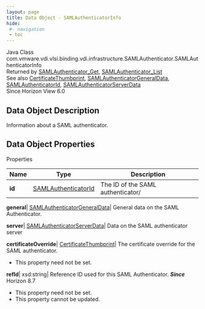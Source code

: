 ```yaml
---
layout: page
title: Data Object - SAMLAuthenticatorInfo
hide:
 #- navigation
 - toc
---
```






Java Class
    com.vmware.vdi.vlsi.binding.vdi.infrastructure.SAMLAuthenticator.SAMLAuthenticatorInfo  
Returned by
     [SAMLAuthenticator_Get](vdi.infrastructure.SAMLAuthenticator.md#get), [SAMLAuthenticator_List](vdi.infrastructure.SAMLAuthenticator.md#list)  
See also
     [CertificateThumbprint](vdi.utils.Certificate.CertificateThumbprint.md), [SAMLAuthenticatorGeneralData](vdi.infrastructure.SAMLAuthenticator.GeneralData.md), [SAMLAuthenticatorId](vdi.entity.SAMLAuthenticatorId.md), [SAMLAuthenticatorServerData](vdi.infrastructure.SAMLAuthenticator.ServerData.md)  
Since 
    Horizon View 6.0

## Data Object Description 

Information about a SAML authenticator. 

## Data Object Properties

Properties

Name |  Type |  Description   
---|---|---  
**id**| [SAMLAuthenticatorId](vdi.entity.SAMLAuthenticatorId.md)|  The ID of the SAML authenticator/   
  
**general**| [SAMLAuthenticatorGeneralData](vdi.infrastructure.SAMLAuthenticator.GeneralData.md)|  General data on the SAML Authenticator.   
  
**server**| [SAMLAuthenticatorServerData](vdi.infrastructure.SAMLAuthenticator.ServerData.md)|  Data on the SAML authenticator server   
  
**certificateOverride**| [CertificateThumbprint](vdi.utils.Certificate.CertificateThumbprint.md)|  The certificate override for the SAML authenticator.   


* This property need not be set.

  
**refId**|  xsd:string|  Reference ID used for this SAML Authenticator.  **_Since_** Horizon 8.7  


* This property need not be set.
* This property cannot be updated.

  
  
  
  
  
  

